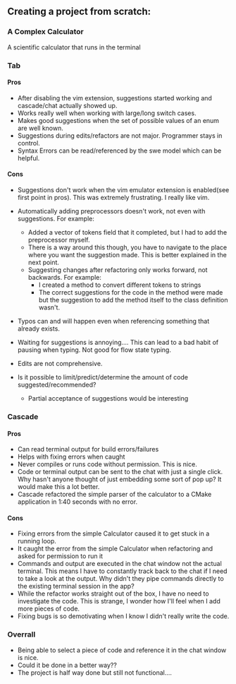 ## Creating a project from scratch:
### A Complex Calculator

A scientific calculator that runs in the terminal

### Tab
#### Pros
- After disabling the vim extension, suggestions started working and cascade/chat actually showed up.
- Works really well when working with large/long switch cases.
- Makes good suggestions when the set of possible values of an enum are well known.
- Suggestions during edits/refactors are not major. Programmer stays in control.
- Syntax Errors can be read/referenced by the swe model which can be helpful.

#### Cons
- Suggestions don't work when the vim emulator extension is enabled(see first point in pros). This was extremely frustrating. I really like vim.
- Automatically adding preprocessors doesn't work, not even with suggestions. For example:
    - Added a vector of tokens field that it completed, but I had to add the preprocessor myself.
    - There is a way around this though, you have to navigate to the place where you want the suggestion made. This is better explained in the next point.
    - Suggesting changes after refactoring only works forward, not backwards. For example:
        - I created a method to convert different tokens to strings 
        - The correct suggestions for the code in the method were made but the suggestion to add the method itself to the class definition wasn't.

- Typos can and will happen even when referencing something that already exists.
- Waiting for suggestions is annoying.... This can lead to a bad habit of pausing when typing. Not good for flow state typing.
- Edits are not comprehensive.
- Is it possible to limit/predict/determine the amount of code suggested/recommended?
    - Partial acceptance of suggestions would be interesting 


### Cascade
#### Pros
- Can read terminal output for build errors/failures
- Helps with fixing errors when caught
- Never compiles or runs code without permission. This is nice.
- Code or terminal output can be sent to the chat with just a single click. Why hasn't anyone thought of just embedding some sort of pop up? It would make this a lot better.
- Cascade refactored the simple parser of the calculator to a CMake application in 1:40 seconds with no error. 

#### Cons
- Fixing errors from the simple Calculator caused it to get stuck in a running loop.
- It caught the error from the simple Calculator when refactoring and asked for permission to run it
- Commands and output are executed in the chat window not the actual terminal. This means I have to constantly track back to the chat if I need to take a look at the output. Why didn't they pipe commands directly to the existing terminal session in the app? 
- While the refactor works straight out of the box, I have no need to investigate the code. This is strange, I wonder how I'll feel when I add more pieces of code.
- Fixing bugs is so demotivating when I know I didn't really write the code.



### Overrall
- Being able to select a piece of code and reference it in the chat window is nice.
- Could it be done in a better way??
- The project is half way done but still not functional....